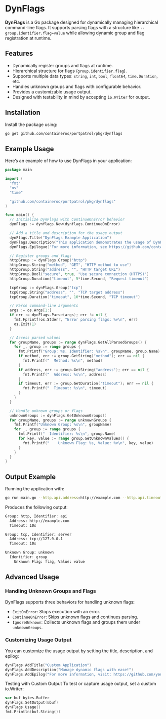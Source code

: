 # DynFlags

**DynFlags** is a Go package designed for dynamically managing hierarchical command-line flags. It supports parsing flags with a structure like `--group.identifier.flag=value` while allowing dynamic group and flag registration at runtime.

## Features

- Dynamically register groups and flags at runtime.
- Hierarchical structure for flags (`group.identifier.flag`).
- Supports multiple data types: `string`, `int`, `bool`, `float64`, `time.Duration`, etc.
- Handles unknown groups and flags with configurable behavior.
- Provides a customizable usage output.
- Designed with testability in mind by accepting `io.Writer` for output.

## Installation

Install the package using:

```bash
go get github.com/containeroo/portpatrol/pkg/dynflags
```

## Example Usage

Here’s an example of how to use DynFlags in your application:

```go
package main

import (
  "fmt"
  "os"
  "time"

  "github.com/containeroo/portpatrol/pkg/dynflags"
)

func main() {
  // Initialize DynFlags with ContinueOnError behavior
  dynFlags := dynflags.New(dynflags.ContinueOnError)

  // Add a title and description for the usage output
  dynFlags.Title("DynFlags Example Application")
  dynFlags.Description("This application demonstrates the usage of DynFlags for managing hierarchical flags dynamically.")
  dynFlags.Epilogue("For more information, see https://github.com/containerish/portpatrol")

  // Register groups and flags
  httpGroup := dynFlags.Group("http")
  httpGroup.String("method", "GET", "HTTP method to use")
  httpGroup.String("address", "", "HTTP target URL")
  httpGroup.Bool("secure", true, "Use secure connection (HTTPS)")
  httpGroup.Duration("timeout", 5*time.Second, "Request timeout")

  tcpGroup := dynFlags.Group("tcp")
  tcpGroup.String("address", "", "TCP target address")
  tcpGroup.Duration("timeout", 10*time.Second, "TCP timeout")

  // Parse command-line arguments
  args := os.Args[1:]
  if err := dynFlags.Parse(args); err != nil {
    fmt.Fprintf(os.Stderr, "Error parsing flags: %v\n", err)
    os.Exit(1)
  }

  // Access parsed values
  for groupName, groups := range dynFlags.GetAllParsedGroups() {
    for _, group := range groups {
      fmt.Printf("Group: %s, Identifier: %s\n", groupName, group.Name)
      if method, err := group.GetString("method"); err == nil {
        fmt.Printf("  Method: %s\n", method)
      }
      if address, err := group.GetString("address"); err == nil {
        fmt.Printf("  Address: %s\n", address)
      }
      if timeout, err := group.GetDuration("timeout"); err == nil {
        fmt.Printf("  Timeout: %s\n", timeout)
      }
    }
  }

  // Handle unknown groups or flags
  unknownGroups := dynFlags.GetUnknownGroups()
  for groupName, groups := range unknownGroups {
    fmt.Printf("Unknown Group: %s\n", groupName)
    for _, group := range groups {
      fmt.Printf("  Identifier: %s\n", group.Name)
      for key, value := range group.GetUnknownValues() {
        fmt.Printf("    Unknown Flag: %s, Value: %v\n", key, value)
      }
    }
  }
}
```

## Output Example

Running the application with:

```bash
go run main.go --http.api.address=http://example.com --http.api.timeout=10s --tcp.server.address=tcp://127.0.0.1 --unknown.group.flag=value
```

Produces the following output:

```bash
Group: http, Identifier: api
  Address: http://example.com
  Timeout: 10s

Group: tcp, Identifier: server
  Address: tcp://127.0.0.1
  Timeout: 10s

Unknown Group: unknown
  Identifier: group
    Unknown Flag: flag, Value: value
```

## Advanced Usage

### Handling Unknown Groups and Flags

DynFlags supports three behaviors for handling unknown flags:

- `ExitOnError`: Stops execution with an error.
- `ContinueOnError`: Skips unknown flags and continues parsing.
- `IgnoreUnknown`: Collects unknown flags and groups them under `unknownGroups`.

### Customizing Usage Output

You can customize the usage output by setting the title, description, and epilog:

```go
dynFlags.AddTitle("Custom Application")
dynFlags.AddDescription("Manage dynamic flags with ease!")
dynFlags.AddEpilog("For more information, visit: https://github.com/yourusername/dynflags")
```

Testing with Custom Output
To test or capture usage output, set a custom io.Writer:

```go
var buf bytes.Buffer
dynFlags.SetOutput(&buf)
dynFlags.Usage()
fmt.Println(buf.String())
```
